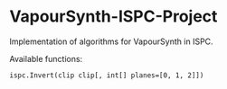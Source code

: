 # VapourSynth-ISPC-Project
Implementation of algorithms for VapourSynth in ISPC.

Available functions:
```
ispc.Invert(clip clip[, int[] planes=[0, 1, 2]])
```
